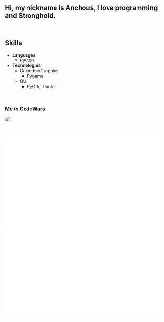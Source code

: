 ## Hi, my nickname is Anchous, I love programming and Stronghold.

<br>

## Skills
- **Languages**
    - Python
- **Technologies**
    - Gamedev/Graphics
        - Pygame
    - GUI
        - PyQt5, Tkinter

<br>

### Me in CodeWars
<p>
  <a href="https://www.codewars.com/users/Anchous" target="_blank">
  <img src="https://www.codewars.com/users/Anchous/badges/large">
</p>
    
<br>

![Stats Overview](https://raw.githubusercontent.com/Programmer-Anchous/github-stats-transparent/output/generated/overview.svg)
![Most Used Languages](https://raw.githubusercontent.com/Programmer-Anchous/github-stats-transparent/output/generated/languages.svg)
